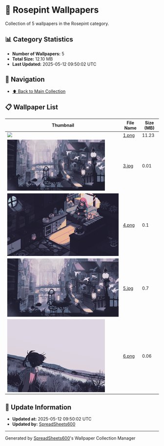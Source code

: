 # 📁 Rosepint Wallpapers

Collection of 5 wallpapers in the Rosepint category.

## 📊 Category Statistics
- **Number of Wallpapers:** 5
- **Total Size:** 12.10 MB
- **Last Updated:** 2025-05-12 09:50:02 UTC

## 📑 Navigation
- [⬆️ Back to Main Collection](../../README.md)

## 📋 Wallpaper List

| Thumbnail | File Name | Size (MB) |
|-----------|-----------|-----------|
| ![](1.png) | [1.png](1.png) | 11.23 |
| ![](3.jpg) | [3.jpg](3.jpg) | 0.01 |
| ![](4.png) | [4.png](4.png) | 0.1 |
| ![](5.jpg) | [5.jpg](5.jpg) | 0.7 |
| ![](6.png) | [6.png](6.png) | 0.06 |


## 🔄 Update Information
- **Updated at:** 2025-05-12 09:50:02 UTC
- **Updated by:** [SpreadSheets600](https://github.com/SpreadSheets600)

---
Generated by [SpreadSheets600](https://github.com/SpreadSheets600)'s Wallpaper Collection Manager
